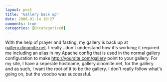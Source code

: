 ```yaml
---
layout: post
title: "Gallery back up"
date: 2006-01-14 10:27
comments: true
categories: [Uncategorized]
---
```

With the help of prayer and fasting, my gallery is back up at [gallery.dinomite.net](http://gallery.dinomite.net).  I really...don't understand how it's working; it required me including an alias in my Apache config that is used in the normal gallery configuration to make http://yoursite.com/gallery point to your gallery.  For my site, I have a seperate hostname, gallery.dinomite.net, for the gallery and as such, I want the root of it to be the gallery.  I don't really follow what's going on, but the voodoo was successful.
